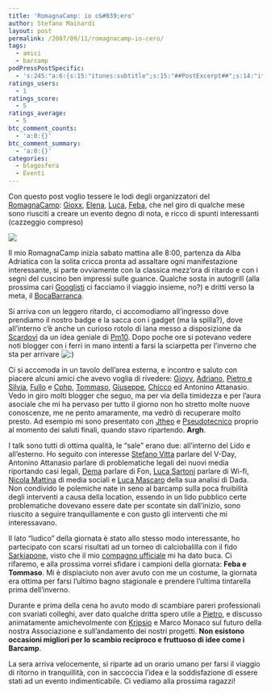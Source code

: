 ```yaml
---
title: 'RomagnaCamp: io c&#039;ero'
author: Stefano Mainardi
layout: post
permalink: /2007/09/11/romagnacamp-io-cero/
tags:
  - amici
  - barcamp
podPressPostSpecific:
  - 's:245:"a:6:{s:15:"itunes:subtitle";s:15:"##PostExcerpt##";s:14:"itunes:summary";s:15:"##PostExcerpt##";s:15:"itunes:keywords";s:17:"##WordPressCats##";s:13:"itunes:author";s:10:"##Global##";s:15:"itunes:explicit";s:2:"No";s:12:"itunes:block";s:2:"No";}";'
ratings_users:
  - 1
ratings_score:
  - 5
ratings_average:
  - 5
btc_comment_counts:
  - 'a:0:{}'
btc_comment_summary:
  - 'a:0:{}'
categories:
  - blogosfera
  - Eventi
---
```

Con questo post voglio tessere le lodi degli organizzatori del [RomagnaCamp][1]: [Gioxx][2], [Elena][3], [Luca][4], [Feba][5], che nel giro di qualche mese sono riusciti a creare un evento degno di nota, e ricco di spunti interessanti (cazzeggio compreso)

<img src="http://farm2.static.flickr.com/1072/1359832137_bef0e59ec9.jpg" align="middle" />

Il mio RomagnaCamp inizia sabato mattina alle 8:00, partenza da Alba Adriatica con la solita cricca pronta ad assaltare ogni manifestazione interessante, si parte ovviamente con la classica mezz&#8217;ora di ritardo e con i segni del cuscino ben impressi sulle guance. Qualche sosta in autogrill (alla prossima cari [Googlisti][6] ci facciamo il viaggio insieme, no?) e dritti verso la meta, il [BocaBarranca][7].

Si arriva con un leggero ritardo, ci accomodiamo all&#8217;ingresso dove prendiamo il nostro badge e la sacca con i gadget (ma la spilla?), dove all&#8217;interno c&#8217;è anche un curioso rotolo di lana messo a disposizione da [Scardovi][8] da un idea geniale di [Pm10][9]. Dopo poche ore si potevano vedere noti blogger con i ferri in mano intenti a farsi la sciarpetta per l&#8217;inverno che sta per arrivare <img src="http://www.stefanomainardi.com/wp-includes/images/smilies/icon_smile.gif" alt=":)" class="wp-smiley" />

Ci si accomoda in un tavolo dell&#8217;area esterna, e incontro e saluto con piacere alcuni amici che avevo voglia di rivedere: [Giovy][10], [Adriano][11], [Pietro e Silvia][6], [Fullo][12] e [Cphp][13], [Tommaso][14], [Giuseppe][15], [Chicco][16] ed Antonino Attanasio. Vedo in giro molti blogger che seguo, ma per via della timidezza e per l&#8217;aura asociale che mi ha pervaso per tutto il giorno non ho stretto molte nuove conoscenze, me ne pento amaramente, ma vedrò di recuperare molto presto. Ad esempio mi sono presentato con [Jtheo][17] e [Pseudotecnico][18] proprio al momento dei saluti finali, quando stavo ripartendo. **Argh**.

I talk sono tutti di ottima qualità, le &#8220;sale&#8221; erano due: all&#8217;interno del Lido e all&#8217;esterno. Ho seguito con interesse [Stefano Vitta][19] parlare del V-Day, Antonino Attanasio parlare di problematiche legali dei nuovi media riportando casi legali, [Dema][20] parlare di Fon, [Luca Sartoni][4] parlare di Wi-fi, [Nicola Mattina][21] di media sociali e [Luca Mascaro][22] della sua analisi di Dada. Non condivido le polemiche nate in seno al barcamp sulla poca fruibilità degli interventi a causa della location, essendo in un lido pubblico certe problematiche dovevano essere date per scontate sin dall&#8217;inizio, sono riuscito a seguire tranquillamente e con gusto gli interventi che mi interessavano.

Il lato &#8220;ludico&#8221; della giornata è stato allo stesso modo interessante, ho partecipato con scarsi risultati ad un torneo di calciobalilla con il fido [Sarkiapone][23], visto che il mio [compagno ufficiale][24] mi ha dato buca. Ci rifaremo, e alla prossima vorrei sfidare i campioni della giornata: **Feba e Tommaso**. Mi è dispiaciuto non aver avuto con me un costume, la giornata era ottima per farsi l&#8217;ultimo bagno stagionale e prendere l&#8217;ultima tintarella prima dell&#8217;inverno.

Durante e prima della cena ho avuto modo di scambiare pareri professionali con svariati colleghi, aver dato qualche dritta spero utile a [Pietro][6], e discusso animatamente amichevolmente con [Kripsio][25] e Marco Monaco sul futuro della nostra Associazione e sull&#8217;andamento dei nostri progetti. **Non esistono occasioni migliori per lo scambio reciproco e fruttuoso di idee come i Barcamp**.

La sera arriva velocemente, si riparte ad un orario umano per farsi il viaggio di ritorno in tranquillità, con in saccoccia l&#8217;idea e la soddisfazione di essere stati ad un evento indimenticabile. Ci vediamo alla prossima ragazzi!

 [1]: http://www.barcamp.org/RomagnaCamp
 [2]: http://www.gioxx.org
 [3]: http://iosonosenzaaggettivi.blogspot.com/
 [4]: http://www.lucasartoni.com
 [5]: http://tempodaperdere.blogspot.com
 [6]: http://www.googlisti.com
 [7]: http://www.bocabarranca.it
 [8]: http://www.scardovi.com/catalogazione.php?tip=2
 [9]: http://pm10.splinder.com/
 [10]: http://www.giovy.it
 [11]: http://young.cmlug.org
 [12]: http://www.fullo.net
 [13]: http://www.cphp.it
 [14]: http://tommaso.tumblr.com
 [15]: http://www.enetonline.it
 [16]: http://chiccodisale.blogspot.com/
 [17]: http://www.jtheo.it
 [18]: http://www.pseudotecnico.org
 [19]: http://www.aghenorblog.com
 [20]: http://itfonblog.wordpress.com/
 [21]: http://www.nicolamattina.it
 [22]: http://www.lucamascaro.info/
 [23]: http://www.sarkiapone.net
 [24]: http://www.mainardipaolo.org
 [25]: http://www.kripsio.net